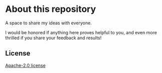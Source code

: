 # About this repository 

A space to share my ideas with everyone. 

I would be honored if anything here proves helpful to you, and even more thrilled if you share your feedback and results!


## License

[Apache-2.0 license](./LICENSE)
